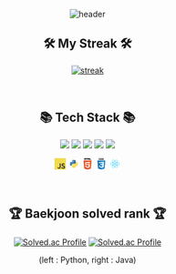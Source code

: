 <div align="center">

![header](https://capsule-render.vercel.app/api?type=waving&color=gradient&height=180&section=header&text=Chiwang's_%20GitHub&fontSize=45&animation=fadeIn)

## 🛠️ My Streak 🛠️
[![streak](https://github-readme-streak-stats.herokuapp.com/?user=noxknow&theme=blueberry_duo)](https://github.com/noxknow)

<br/>

## 📚 Tech Stack 📚
<img src="https://img.shields.io/badge/Python-3776AB?style=flat&logo=Python&logoColor=white"/></a>
<img src="https://img.shields.io/badge/Java-007396?style=flat&logo=Java&logoColor=white" />
<img src="https://img.shields.io/badge/JavaScript-F7DF1E?style=flat&logo=JavaScript&logoColor=white" />
<img src="https://img.shields.io/badge/CSS3-1572B6?style=flat&logo=CSS3&logoColor=white" />
<img src="https://img.shields.io/badge/HTML5-E34F26?style=flat&logo=HTML5&logoColor=white"/></a>


<code><img height="20" src="https://raw.githubusercontent.com/github/explore/80688e429a7d4ef2fca1e82350fe8e3517d3494d/topics/javascript/javascript.png"></code>
<code><img height="20" src="https://raw.githubusercontent.com/github/explore/80688e429a7d4ef2fca1e82350fe8e3517d3494d/topics/python/python.png"></code>
<code><img height="20" src="https://raw.githubusercontent.com/github/explore/80688e429a7d4ef2fca1e82350fe8e3517d3494d/topics/html/html.png"></code>
<code><img height="20" src="https://raw.githubusercontent.com/github/explore/80688e429a7d4ef2fca1e82350fe8e3517d3494d/topics/css/css.png"></code>
<code><img height="20" src="https://raw.githubusercontent.com/github/explore/80688e429a7d4ef2fca1e82350fe8e3517d3494d/topics/react/react.png"></code>

<br/>

## <p>🏆 Baekjoon solved rank 🏆</p> 
[![Solved.ac Profile](http://mazassumnida.wtf/api/v2/generate_badge?boj=chris2769)](https://solved.ac/chris2769)
[![Solved.ac Profile](http://mazassumnida.wtf/api/v2/generate_badge?boj=noxknow)](https://solved.ac/noxknow)

(left : Python, right : Java)

</div>




